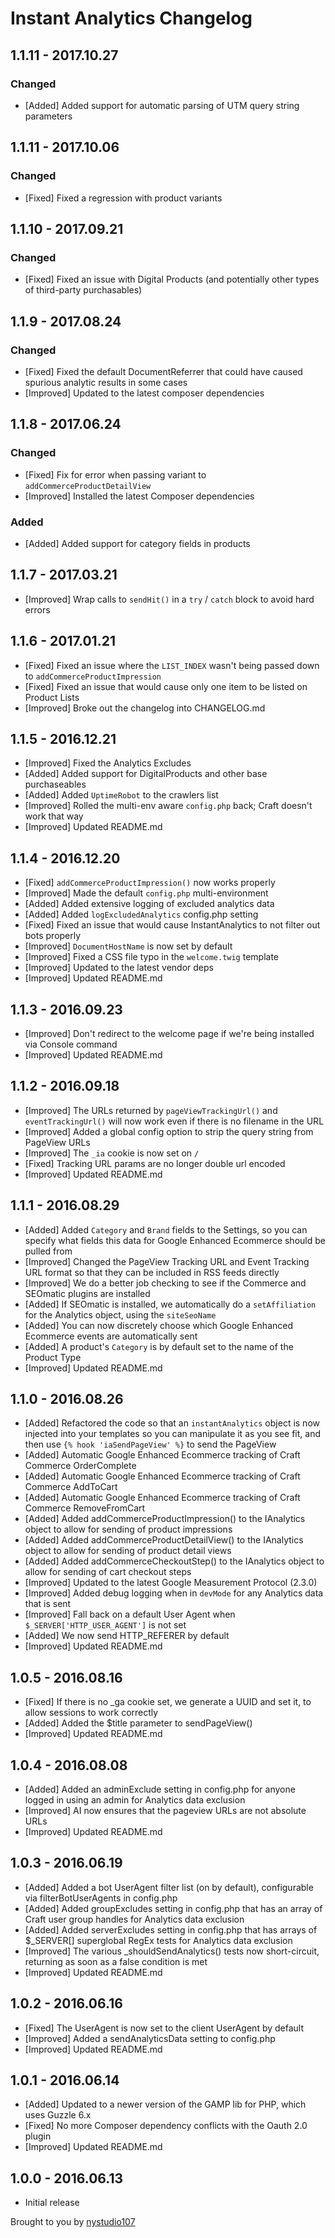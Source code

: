 # Instant Analytics Changelog

## 1.1.11 - 2017.10.27
### Changed
* [Added] Added support for automatic parsing of UTM query string parameters

## 1.1.11 - 2017.10.06
### Changed
* [Fixed] Fixed a regression with product variants

## 1.1.10 - 2017.09.21
### Changed
* [Fixed] Fixed an issue with Digital Products (and potentially other types of third-party purchasables)

## 1.1.9 - 2017.08.24
### Changed
* [Fixed] Fixed the default DocumentReferrer that could have caused spurious analytic results in some cases
* [Improved] Updated to the latest composer dependencies

## 1.1.8 - 2017.06.24
### Changed
* [Fixed] Fix for error when passing variant to `addCommerceProductDetailView`
* [Improved] Installed the latest Composer dependencies

### Added
* [Added] Added support for category fields in products

## 1.1.7 - 2017.03.21

* [Improved] Wrap calls to `sendHit()` in a `try` / `catch` block to avoid hard errors

## 1.1.6 - 2017.01.21

* [Fixed] Fixed an issue where the `LIST_INDEX` wasn't being passed down to `addCommerceProductImpression`
* [Fixed] Fixed an issue that would cause only one item to be listed on Product Lists
* [Improved] Broke out the changelog into CHANGELOG.md

## 1.1.5 - 2016.12.21

* [Improved] Fixed the Analytics Excludes
* [Added] Added support for DigitalProducts and other base purchaseables
* [Added] Added `UptimeRobot` to the crawlers list
* [Improved] Rolled the multi-env aware `config.php` back; Craft doesn't work that way
* [Improved] Updated README.md

## 1.1.4 - 2016.12.20

* [Fixed] `addCommerceProductImpression()` now works properly
* [Improved] Made the default `config.php` multi-environment
* [Added] Added extensive logging of excluded analytics data
* [Added] Added `logExcludedAnalytics` config.php setting
* [Fixed] Fixed an issue that would cause InstantAnalytics to not filter out bots properly
* [Improved] `DocumentHostName` is now set by default
* [Improved] Fixed a CSS file typo in the `welcome.twig` template
* [Improved] Updated to the latest vendor deps
* [Improved] Updated README.md

## 1.1.3 - 2016.09.23

* [Improved] Don't redirect to the welcome page if we're being installed via Console command
* [Improved] Updated README.md

## 1.1.2 - 2016.09.18

* [Improved] The URLs returned by `pageViewTrackingUrl()` and `eventTrackingUrl()` will now work even if there is no filename in the URL
* [Improved] Added a global config option to strip the query string from PageView URLs
* [Improved] The `_ia` cookie is now set on `/`
* [Fixed] Tracking URL params are no longer double url encoded
* [Improved] Updated README.md

## 1.1.1 - 2016.08.29

* [Added] Added `Category` and `Brand` fields to the Settings, so you can specify what fields this data for Google Enhanced Ecommerce should be pulled from
* [Improved] Changed the PageView Tracking URL and Event Tracking URL format so that they can be included in RSS feeds directly
* [Improved] We do a better job checking to see if the Commerce and SEOmatic plugins are installed
* [Added] If SEOmatic is installed, we automatically do a `setAffiliation` for the Analytics object, using the `siteSeoName`
* [Added] You can now discretely choose which Google Enhanced Ecommerce events are automatically sent
* [Added] A product's `Category` is by default set to the name of the Product Type
* [Improved] Updated README.md

## 1.1.0 - 2016.08.26

* [Added] Refactored the code so that an `instantAnalytics` object is now injected into your templates so you can manipulate it as you see fit, and then use `{% hook 'iaSendPageView' %}` to send the PageView
* [Added] Automatic Google Enhanced Ecommerce tracking of Craft Commerce OrderComplete
* [Added] Automatic Google Enhanced Ecommerce tracking of Craft Commerce AddToCart
* [Added] Automatic Google Enhanced Ecommerce tracking of Craft Commerce RemoveFromCart
* [Added] Added addCommerceProductImpression() to the IAnalytics object to allow for sending of product impressions
* [Added] Added addCommerceProductDetailView() to the IAnalytics object to allow for sending of product detail views
* [Added] Added addCommerceCheckoutStep() to the IAnalytics object to allow for sending of cart checkout steps
* [Improved] Updated to the latest Google Measurement Protocol (2.3.0)
* [Improved] Added debug logging when in `devMode` for any Analytics data that is sent
* [Improved] Fall back on a default User Agent when `$_SERVER['HTTP_USER_AGENT']` is not set
* [Added] We now send HTTP_REFERER by default
* [Improved] Updated README.md

## 1.0.5 - 2016.08.16

* [Fixed] If there is no _ga cookie set, we generate a UUID and set it, to allow sessions to work correctly
* [Added] Added the $title parameter to sendPageView()
* [Improved] Updated README.md

## 1.0.4 - 2016.08.08

* [Added] Added an adminExclude setting in config.php for anyone logged in using an admin for Analytics data exclusion
* [Improved] AI now ensures that the pageview URLs are not absolute URLs
* [Improved] Updated README.md

## 1.0.3 - 2016.06.19

* [Added] Added a bot UserAgent filter list (on by default), configurable via filterBotUserAgents in config.php
* [Added] Added groupExcludes setting in config.php that has an array of Craft user group handles for Analytics data exclusion
* [Added] Added serverExcludes setting in config.php that has arrays of $_SERVER[] superglobal RegEx tests for Analytics data exclusion
* [Improved] The various _shouldSendAnalytics() tests now short-circuit, returning as soon as a false condition is met
* [Improved] Updated README.md

## 1.0.2 - 2016.06.16

* [Fixed] The UserAgent is now set to the client UserAgent by default
* [Improved] Added a sendAnalyticsData setting to config.php
* [Improved] Updated README.md

## 1.0.1 - 2016.06.14

* [Added] Updated to a newer version of the GAMP lib for PHP, which uses Guzzle 6.x
* [Fixed] No more Composer dependency conflicts with the Oauth 2.0 plugin
* [Improved] Updated README.md

## 1.0.0 - 2016.06.13

* Initial release

Brought to you by [nystudio107](http://nystudio107.com)